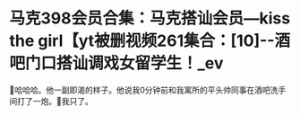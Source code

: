 # 马克398会员合集：马克搭讪会员—kiss the girl【yt被删视频261集合：[10]--酒吧门口搭讪调戏女留学生！_ev

🎼哈哈哈。他一副即渴的样子。他说我0分钟前和我寓所的平头帅同事在酒吧洗手间打了一炮。🎼我只了。